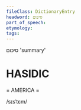 ```yaml
---
fileClass: DictionaryEntry
headword: סיכּום
part_of_speech: 
etymology: 
tags: 
---
```

סיכּום
'summary'

HASIDIC
=======
= AMERICA = 

/sɪsˈtɛm/